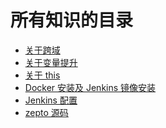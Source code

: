 <!--
 * @Description: 目录
 * @Author: wangyi
 * @Date: 2019-09-02 15:47:25
 * @LastEditTime: 2020-04-21 16:59:28
 * @LastEditors: Please set LastEditors
 -->

# 所有知识的目录

- [关于跨域](./crossDomain/跨域.md)
- [关于变量提升](./aboutHoist/变量提升.md)
- [关于 this](./this/this.md)
- [Docker 安装及 Jenkins 镜像安装](<./docker/docker install jenkins.md>)
- [Jenkins 配置](./jenkinsconfig/jenkinsConfig.md)
- [zepto 源码](./zepto/zepto.md)
